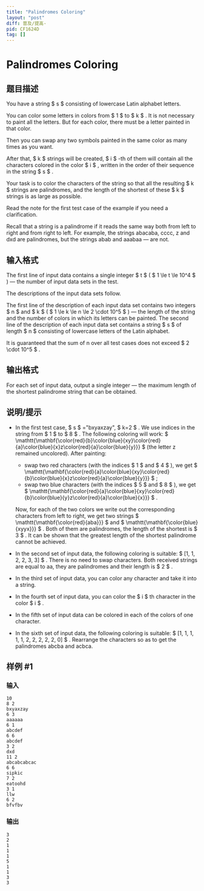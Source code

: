 ```yaml
---
title: "Palindromes Coloring"
layout: "post"
diff: 普及/提高-
pid: CF1624D
tag: []
---
```


# Palindromes Coloring

## 题目描述

You have a string $ s $ consisting of lowercase Latin alphabet letters.

You can color some letters in colors from $ 1 $ to $ k $ . It is not necessary to paint all the letters. But for each color, there must be a letter painted in that color.

Then you can swap any two symbols painted in the same color as many times as you want.

After that, $ k $ strings will be created, $ i $ -th of them will contain all the characters colored in the color $ i $ , written in the order of their sequence in the string $ s $ .

Your task is to color the characters of the string so that all the resulting $ k $ strings are palindromes, and the length of the shortest of these $ k $ strings is as large as possible.

Read the note for the first test case of the example if you need a clarification.

Recall that a string is a palindrome if it reads the same way both from left to right and from right to left. For example, the strings abacaba, cccc, z and dxd are palindromes, but the strings abab and aaabaa — are not.

## 输入格式

The first line of input data contains a single integer $ t $ ( $ 1 \le t \le 10^4 $ ) — the number of input data sets in the test.

The descriptions of the input data sets follow.

The first line of the description of each input data set contains two integers $ n $ and $ k $ ( $ 1 \le k \le n \le 2 \cdot 10^5 $ ) — the length of the string and the number of colors in which its letters can be painted. The second line of the description of each input data set contains a string $ s $ of length $ n $ consisting of lowercase letters of the Latin alphabet.

It is guaranteed that the sum of n over all test cases does not exceed $ 2 \cdot 10^5 $ .

## 输出格式

For each set of input data, output a single integer — the maximum length of the shortest palindrome string that can be obtained.

## 说明/提示

- In the first test case, $ s $ ="bxyaxzay", $ k=2 $ . We use indices in the string from $ 1 $ to $ 8 $ . The following coloring will work: $ \mathtt{\mathbf{\color{red}{b}\color{blue}{xy}\color{red}{a}\color{blue}{x}z\color{red}{a}\color{blue}{y}}} $ (the letter z remained uncolored). After painting:
  - swap two red characters (with the indices $ 1 $ and $ 4 $ ), we get $ \mathtt{\mathbf{\color{red}{a}\color{blue}{xy}\color{red}{b}\color{blue}{x}z\color{red}{a}\color{blue}{y}}} $ ;
  - swap two blue characters (with the indices $ 5 $ and $ 8 $ ), we get $ \mathtt{\mathbf{\color{red}{a}\color{blue}{xy}\color{red}{b}\color{blue}{y}z\color{red}{a}\color{blue}{x}}} $ .
  
  Now, for each of the two colors we write out the corresponding characters from left to right, we get two strings $ \mathtt{\mathbf{\color{red}{aba}}} $ and $ \mathtt{\mathbf{\color{blue}{xyyx}}} $ . Both of them are palindromes, the length of the shortest is $ 3 $ . It can be shown that the greatest length of the shortest palindrome cannot be achieved.
- In the second set of input data, the following coloring is suitable: $ [1, 1, 2, 2, 3, 3] $ . There is no need to swap characters. Both received strings are equal to aa, they are palindromes and their length is $ 2 $ .
- In the third set of input data, you can color any character and take it into a string.
- In the fourth set of input data, you can color the $ i $ th character in the color $ i $ .
- In the fifth set of input data can be colored in each of the colors of one character.
- In the sixth set of input data, the following coloring is suitable: $ [1, 1, 1, 1, 1, 2, 2, 2, 2, 2, 0] $ . Rearrange the characters so as to get the palindromes abcba and acbca.

## 样例 #1

### 输入

```
10
8 2
bxyaxzay
6 3
aaaaaa
6 1
abcdef
6 6
abcdef
3 2
dxd
11 2
abcabcabcac
6 6
sipkic
7 2
eatoohd
3 1
llw
6 2
bfvfbv
```

### 输出

```
3
2
1
1
1
5
1
1
3
3
```


